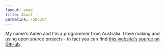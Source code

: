 ```yaml
---
layout: page
title: About
permalink: /about/
---
```


My name's Aiden and I'm a programmer from Australia. I love making and using
open source projects - in fact you can find
[this website's source on GitHub](https://github.com/anibali/anibali.github.io).
